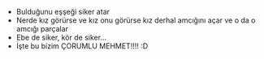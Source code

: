 - Bulduğunu eşşeği siker atar
- Nerde kız görürse ve kız onu görürse kız derhal amcığını açar ve o da o amcığı parçalar
- Ebe de siker, kör de siker...
- İşte bu bizim ÇORUMLU MEHMET!!!! :D

<!---
burakefe874/burakefe874 is a ✨ special ✨ repository because its `README.md` (this file) appears on your GitHub profile.
You can click the Preview link to take a look at your changes.
--->
